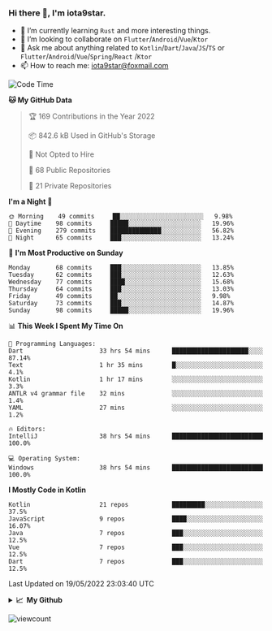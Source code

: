 ### Hi there 👋, I'm iota9star.

- 🌱 I’m currently learning `Rust` and more interesting things.
- 👯 I’m looking to collaborate on `Flutter`/`Android`/`Vue`/`Ktor`
- 💬 Ask me about anything related to `Kotlin`/`Dart`/`Java`/`JS`/`TS` or `Flutter`/`Android`/`Vue`/`Spring`/`React`
  /`Ktor`
- 📫 How to reach me: [iota9star@foxmail.com](iota9star@foxmail.com)



<!--START_SECTION:waka-->
![Code Time](http://img.shields.io/badge/Code%20Time-2%2C981%20hrs%2034%20mins-blue)

**🐱 My GitHub Data** 

> 🏆 169 Contributions in the Year 2022
 > 
> 📦 842.6 kB Used in GitHub's Storage 
 > 
> 🚫 Not Opted to Hire
 > 
> 📜 68 Public Repositories 
 > 
> 🔑 21 Private Repositories  
 > 
**I'm a Night 🦉** 

```text
🌞 Morning    49 commits     ██░░░░░░░░░░░░░░░░░░░░░░░   9.98% 
🌆 Daytime    98 commits     █████░░░░░░░░░░░░░░░░░░░░   19.96% 
🌃 Evening    279 commits    ██████████████░░░░░░░░░░░   56.82% 
🌙 Night      65 commits     ███░░░░░░░░░░░░░░░░░░░░░░   13.24%

```
📅 **I'm Most Productive on Sunday** 

```text
Monday       68 commits     ███░░░░░░░░░░░░░░░░░░░░░░   13.85% 
Tuesday      62 commits     ███░░░░░░░░░░░░░░░░░░░░░░   12.63% 
Wednesday    77 commits     ████░░░░░░░░░░░░░░░░░░░░░   15.68% 
Thursday     64 commits     ███░░░░░░░░░░░░░░░░░░░░░░   13.03% 
Friday       49 commits     ██░░░░░░░░░░░░░░░░░░░░░░░   9.98% 
Saturday     73 commits     ███░░░░░░░░░░░░░░░░░░░░░░   14.87% 
Sunday       98 commits     █████░░░░░░░░░░░░░░░░░░░░   19.96%

```


📊 **This Week I Spent My Time On** 

```text
💬 Programming Languages: 
Dart                     33 hrs 54 mins      █████████████████████░░░░   87.14% 
Text                     1 hr 35 mins        █░░░░░░░░░░░░░░░░░░░░░░░░   4.1% 
Kotlin                   1 hr 17 mins        ░░░░░░░░░░░░░░░░░░░░░░░░░   3.3% 
ANTLR v4 grammar file    32 mins             ░░░░░░░░░░░░░░░░░░░░░░░░░   1.4% 
YAML                     27 mins             ░░░░░░░░░░░░░░░░░░░░░░░░░   1.2%

🔥 Editors: 
IntelliJ                 38 hrs 54 mins      █████████████████████████   100.0%

💻 Operating System: 
Windows                  38 hrs 54 mins      █████████████████████████   100.0%

```

**I Mostly Code in Kotlin** 

```text
Kotlin                   21 repos            █████████░░░░░░░░░░░░░░░░   37.5% 
JavaScript               9 repos             ████░░░░░░░░░░░░░░░░░░░░░   16.07% 
Java                     7 repos             ███░░░░░░░░░░░░░░░░░░░░░░   12.5% 
Vue                      7 repos             ███░░░░░░░░░░░░░░░░░░░░░░   12.5% 
Dart                     7 repos             ███░░░░░░░░░░░░░░░░░░░░░░   12.5%

```



 Last Updated on 19/05/2022 23:03:40 UTC
<!--END_SECTION:waka-->

<details>
  <summary><b>📈&nbsp;&nbsp;My Github</b></summary>
  <br>
  <img src='https://github-profile-trophy.vercel.app/?username=iota9star'>
  <img src='https://bad-apple-github-readme.vercel.app/api?show_bg=1&username=iota9star&hide_title=true'>
  <img src='http://cr-skills-chart-widget.azurewebsites.net/api/api?username=iota9star'>
</details>


![viewcount](https://count.getloli.com/get/@iota9star?theme=rule34)
